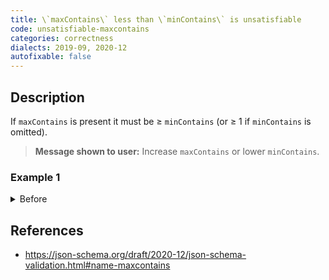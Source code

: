 ```yaml
---
title: \`maxContains\` less than \`minContains\` is unsatisfiable
code: unsatisfiable-maxcontains
categories: correctness
dialects: 2019-09, 2020-12
autofixable: false
---
```


## Description
If `maxContains` is present it must be ≥ `minContains` (or ≥ 1 if `minContains` is omitted).

> **Message shown to user:**
> Increase `maxContains` or lower `minContains`.

### Example 1
<details><summary>Before</summary>

```json
{
  "type": "array",
  "maxContains": 1,
  "minContains": 3,
  "contains": {
    "type": "integer"
  }
}
```
</details>

## References
* <https://json-schema.org/draft/2020-12/json-schema-validation.html#name-maxcontains>
